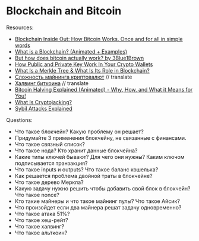 # Blockchain and Bitcoin

Resources:

* [Blockchain Inside Out: How Bitcoin Works. Once and for all in simple words](https://vas3k.com/blog/blockchain/) 
* [What is a Blockchain? (Animated + Examples)](https://www.youtube.com/watch?v=kHybf1aC-jE)
* [But how does bitcoin actually work? by 3Blue1Brown](https://www.youtube.com/watch?v=bBC-nXj3Ng4)
* [How Public and Private Key Work In Your Crypto Wallets](https://www.youtube.com/watch?v=bvSJm7fHXto)
* [What Is a Merkle Tree & What Is Its Role in Blockchain?](https://learn.bybit.com/blockchain/what-is-merkle-tree/)
* [Сложность майнинга криптовалют](https://forklog.com/cryptorium/chto-takoe-heshrejt-i-slozhnost-majninga-kriptovalyut/) // translate
* [Халвинг биткоина](https://forklog.com/cryptorium/chto-takoe-halving-bitkoina/) // translate
* [Bitcoin Halving Explained (Animated) - Why, How, and What it Means for You!](https://www.youtube.com/watch?v=oUusKpkSHkw)
* [What Is Cryptojacking?](https://academy.binance.com/en/articles/what-is-cryptojacking)
* [Sybil Attacks Explained](https://academy.binance.com/en/articles/sybil-attacks-explained)

Questions:

* Что такое блокчейн? Какую проблему он решает?
* Придумайте 3 применения блокчейну, не связанные с финансами.
* Что такое связный список?
* Что такое нода? Кто хранит данные блокчейна?
* Какие типы ключей бывают? Для чего они нужны? Каким ключом подписывается транзакция?
* Что такое inputs и outputs? Что такое баланс кошелька?
* Как решается проблема двойной траты в блокчейне?
* Что такое дерево Меркла?
* Какую задачу нужно решить чтобы добавить свой блок в блокчейн? Что такое nonce?
* Кто такие майнеры и что такое майнинг пулы? Что такое Айсик?
* Что произойдет если два майнера решат задачу одновременно?
* Что такое атака 51%?
* Что такое хеш-рейт?
* Что такое халвинг?
* Что такое альткоин?
